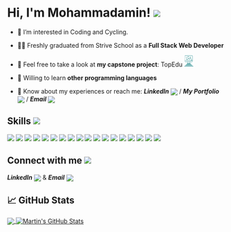 
### <h1> Hi, I'm Mohammadamin! <img src = "https://raw.githubusercontent.com/MartinHeinz/MartinHeinz/master/wave.gif" width = 10px> </h1>
<p align='center'>





</p>

- 👀 I’m interested in Coding and Cycling.

- 👨‍🎓 Freshly graduated from Strive School as a **Full Stack Web Developer**

- 🔭 Feel free to take a look at **my capstone project**: TopEdu <a href="https://topedu.vercel.app"> <img width = '22px'  src='https://github.com/MSajedian/Topedu-Reactjs/blob/main/public/topedu-logo.svg'/></a>

- 🌱 Willing to learn **other programming languages**

- 📄 Know about my experiences or reach me: ***LinkedIn***  <a href = 'https://www.linkedin.com/in/mohammadamin-sajedian/'> <img paddingTop='25px' width = '22px' align= 'center' src="https://raw.githubusercontent.com/rahulbanerjee26/githubAboutMeGenerator/main/icons/linked-in-alt.svg"/></a> / ***My Portfolio*** <a href="https://mohammad.vercel.app/"><img paddingTop='25px' width = '22px' align= 'center' src="https://mohammad.vercel.app/favicon.ico"/></a> / ***Email*** <a href="mailto:mohammadsajedian@gmail.com"><img paddingTop='25px' width = '22px' align= 'center' src="https://upload.wikimedia.org/wikipedia/commons/thumb/7/7e/Gmail_icon_%282020%29.svg/512px-Gmail_icon_%282020%29.svg.png"/></a>



##  <h2> Skills <img src = "https://media2.giphy.com/media/QssGEmpkyEOhBCb7e1/giphy.gif?cid=ecf05e47a0n3gi1bfqntqmob8g9aid1oyj2wr3ds3mg700bl&rid=giphy.gif" width = 32px> </h2>
 
<span>
 <img width ='32px' src ='https://raw.githubusercontent.com/rahulbanerjee26/githubAboutMeGenerator/main/icons/html.svg'>
 <img width ='32px' src ='https://raw.githubusercontent.com/rahulbanerjee26/githubAboutMeGenerator/main/icons/css.svg'> 
 <img width ='32px' src ='https://raw.githubusercontent.com/rahulbanerjee26/githubAboutMeGenerator/main/icons/javascript.svg'> 
 <img width ='32px' src ='https://raw.githubusercontent.com/rahulbanerjee26/githubAboutMeGenerator/main/icons/reactjs.svg'> 
 <img width ='32px' src ='https://raw.githubusercontent.com/rahulbanerjee26/githubAboutMeGenerator/main/icons/nodejs.svg'>
 <img width ='32px' src ='https://raw.githubusercontent.com/rahulbanerjee26/githubAboutMeGenerator/main/icons/express.svg'>
 <img width ='32px' src ='https://raw.githubusercontent.com/rahulbanerjee26/githubAboutMeGenerator/main/icons/mongodb.svg'>
 <img width ='32px' src ='https://raw.githubusercontent.com/rahulbanerjee26/githubAboutMeGenerator/main/icons/postgresql.svg'>
 <img width ='32px' src ='https://raw.githubusercontent.com/rahulbanerjee26/githubAboutMeGenerator/main/icons/typescript.svg'>
 <img width ='32px' src ='https://raw.githubusercontent.com/rahulbanerjee26/githubAboutMeGenerator/main/icons/redux.svg'> 
 <img width ='32px' src ='https://raw.githubusercontent.com/rahulbanerjee26/githubAboutMeGenerator/main/icons/bootstrap.svg'>
 <img width ='32px' src ='https://raw.githubusercontent.com/rahulbanerjee26/githubAboutMeGenerator/main/icons/github.svg'> 
 <img width ='32px' src ='https://raw.githubusercontent.com/rahulbanerjee26/githubAboutMeGenerator/main/icons/heroku.svg'> 
 <img width ='32px' src ='https://github.com/MSajedian/MSajedian/blob/main/icons/mongoosejs.png'> 
 <img width ='32px' src ='https://github.com/MSajedian/MSajedian/blob/main/icons/react-bootstrap.png'> 
 <img width ='32px' src ='https://github.com/MSajedian/MSajedian/blob/main/icons/ci-cd.png'> 
 <img width ='32px' src ='https://github.com/MSajedian/MSajedian/blob/main/icons/jest.png'> 
 <img width ='32px' src ='https://github.com/MSajedian/MSajedian/blob/main/icons/restapi.png'> 
</span>

<h2> Connect with me <img src='https://raw.githubusercontent.com/ShahriarShafin/ShahriarShafin/main/Assets/handshake.gif' width="100px"> </h2>

***LinkedIn***  <a href = 'https://www.linkedin.com/in/mohammadamin-sajedian'> <img width = '32px' align= 'center' src="https://raw.githubusercontent.com/rahulbanerjee26/githubAboutMeGenerator/main/icons/linked-in-alt.svg"/></a> & ***Email*** <a href="mailto:mohammadsajedian@gmail.com"><img paddingTop='25px' width = '22px' align= 'center' src="https://upload.wikimedia.org/wikipedia/commons/thumb/7/7e/Gmail_icon_%282020%29.svg/512px-Gmail_icon_%282020%29.svg.png"/></a>


## &#x1f4c8; GitHub Stats




<!-- <a href="https://github.com/anuraghazra/github-readme-stats">
<img align="left" src="https://github-readme-stats.vercel.app/api?username=MSajedian&count_private=true&show_icons=true&theme=light" />
</a>
<a href="https://github.com/anuraghazra/convoychat">
<img align="center" src="https://github-readme-stats.vercel.app/api/top-langs/?username=MSajedian&theme=light" />
</a> -->

<a href="https://github.com/MSajedian/MSajedian">
  <img align="center" src="https://github-readme-stats.vercel.app/api/top-langs/?username=MSajedian&hide=java,html,tex&title_color=ffffff&text_color=c9cacc&icon_color=2bbc8a&bg_color=1d1f21&langs_count=3" />
</a>
<a href="https://github.com/MSajedian/MSajedian">
  <img align="center" src="https://github-readme-stats.vercel.app/api?username=MSajedian&show_icons=true&line_height=27&count_private=true&title_color=ffffff&text_color=c9cacc&icon_color=2bbc8a&bg_color=1d1f21" alt="Martin's GitHub Stats" />
</a>
